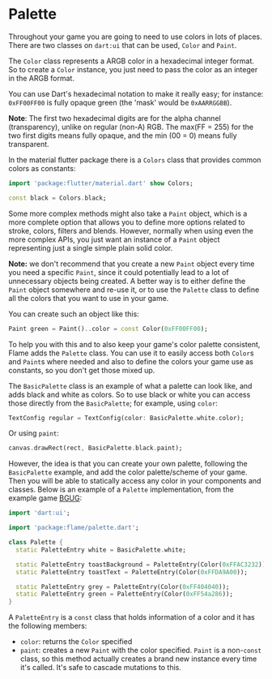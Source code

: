 # Palette

Throughout your game you are going to need to use colors in lots of places. There are two classes on
`dart:ui` that can be used, `Color` and `Paint`.

The `Color` class represents a ARGB color in a hexadecimal integer
format. So to create a `Color` instance, you just need to pass the color as an integer in the ARGB
format.

You can use Dart's hexadecimal notation to make it really easy; for instance: `0xFF00FF00` is fully
opaque green (the 'mask' would be `0xAARRGGBB`). 

**Note**: The first two hexadecimal digits are for
the alpha channel (transparency), unlike on regular (non-A) RGB. The max(FF = 255) for the two first
digits means fully opaque, and the min (00 = 0) means fully transparent.

In the material flutter package there is a `Colors` class that provides common colors as constants:

```dart
import 'package:flutter/material.dart' show Colors;

const black = Colors.black;
```

Some more complex methods might also take a `Paint` object, which is a more complete option that
allows you to define more options related to stroke, colors, filters and blends.
However, normally when using even the more complex APIs, you just want an instance of a `Paint`
object representing just a single simple plain solid color.

**Note:** we don't recommend that you create a new `Paint` object every time you need a specific
`Paint`, since it could potentially lead to a lot of unnecessary objects being created. A better way
is to either define the `Paint` object somewhere and re-use it, or to use the `Palette` class to
define all the colors that you want to use in your game.

You can create such an object like this:

```dart
Paint green = Paint()..color = const Color(0xFF00FF00);
```

To help you with this and to also keep your game's color palette consistent, Flame adds the `Palette`
class. You can use it to easily access both `Color`s and `Paint`s where needed and also to define
the colors your game use as constants, so you don't get those mixed up.

The `BasicPalette` class is an example of what a palette can look like, and adds black and white as
colors. So to use black or white you can access those directly from the `BasicPalette`; for example,
using `color`:

```dart
TextConfig regular = TextConfig(color: BasicPalette.white.color);
```

Or using `paint`:

```dart
canvas.drawRect(rect, BasicPalette.black.paint);
```

However, the idea is that you can create your own palette, following the `BasicPalette` example, and
add the color palette/scheme of your game. Then you will be able to statically access any color in
your components and classes. Below is an example of a `Palette` implementation, from the example
game [BGUG](https://github.com/fireslime/bgug/blob/master/lib/palette.dart):

```dart
import 'dart:ui';

import 'package:flame/palette.dart';

class Palette {
  static PaletteEntry white = BasicPalette.white;

  static PaletteEntry toastBackground = PaletteEntry(Color(0xFFAC3232));
  static PaletteEntry toastText = PaletteEntry(Color(0xFFDA9A00));

  static PaletteEntry grey = PaletteEntry(Color(0xFF404040));
  static PaletteEntry green = PaletteEntry(Color(0xFF54a286));
}
```

A `PaletteEntry` is a `const` class that holds information of a color and it has the following
members:

 - `color`: returns the `Color` specified
 - `paint`: creates a new `Paint` with the color specified. `Paint` is a non-`const` class, so this
  method actually creates a brand new instance every time it's called. It's safe to cascade
  mutations to this.
